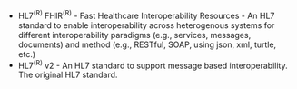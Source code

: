 * HL7<sup>(R)</sup> FHIR<sup>(R)</sup> - Fast Healthcare Interoperability Resources - An HL7 standard to enable interoperability across heterogenous systems for different interoperability paradigms (e.g., services, messages, documents) and method (e.g., RESTful, SOAP, using json, xml, turtle, etc.)
* HL7<sup>(R)</sup> v2 - An HL7 standard to support message based interoperability.  The original HL7 standard.
